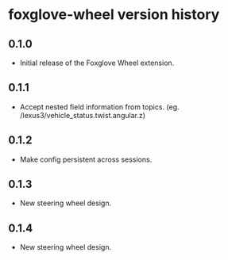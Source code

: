 # foxglove-wheel version history

## 0.1.0

- Initial release of the Foxglove Wheel extension.

## 0.1.1

- Accept nested field information from topics. (eg. /lexus3/vehicle_status.twist.angular.z)

## 0.1.2

- Make config persistent across sessions.

## 0.1.3

- New steering wheel design.

## 0.1.4

- New steering wheel design.